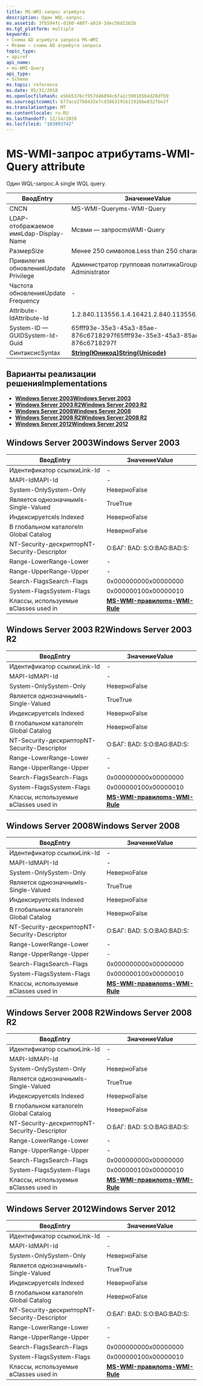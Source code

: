 ```yaml
---
title: MS-WMI-запрос атрибута
description: Один WQL-запрос.
ms.assetid: 3fb594fc-d160-4807-a019-3dec56d2262b
ms.tgt_platform: multiple
keywords:
- Схема AD атрибута запроса MS-WMI
- Мсвми — схема AD атрибута запроса
topic_type:
- apiref
api_name:
- ms-WMI-Query
api_type:
- Schema
ms.topic: reference
ms.date: 05/31/2018
ms.openlocfilehash: e5bb5376cf957d46894c6fa2c59016564d28dfb9
ms.sourcegitcommit: b77ace27b0432e7cd3863191b11926be032fbe2f
ms.translationtype: MT
ms.contentlocale: ru-RU
ms.lasthandoff: 12/14/2020
ms.locfileid: "103893742"
---
```

# <a name="ms-wmi-query-attribute"></a><span data-ttu-id="91eaa-105">MS-WMI-запрос атрибута</span><span class="sxs-lookup"><span data-stu-id="91eaa-105">ms-WMI-Query attribute</span></span>

<span data-ttu-id="91eaa-106">Один WQL-запрос.</span><span class="sxs-lookup"><span data-stu-id="91eaa-106">A single WQL query.</span></span>



| <span data-ttu-id="91eaa-107">Ввод</span><span class="sxs-lookup"><span data-stu-id="91eaa-107">Entry</span></span> | <span data-ttu-id="91eaa-108">Значение</span><span class="sxs-lookup"><span data-stu-id="91eaa-108">Value</span></span> |
|-------------------|---------------------------------------------|
| <span data-ttu-id="91eaa-109">CN</span><span class="sxs-lookup"><span data-stu-id="91eaa-109">CN</span></span>                | <span data-ttu-id="91eaa-110">MS-WMI-Query</span><span class="sxs-lookup"><span data-stu-id="91eaa-110">ms-WMI-Query</span></span>                                |
| <span data-ttu-id="91eaa-111">LDAP-отображаемое имя</span><span class="sxs-lookup"><span data-stu-id="91eaa-111">Ldap-Display-Name</span></span> | <span data-ttu-id="91eaa-112">Мсвми — запрос</span><span class="sxs-lookup"><span data-stu-id="91eaa-112">msWMI-Query</span></span>                                 |
| <span data-ttu-id="91eaa-113">Размер</span><span class="sxs-lookup"><span data-stu-id="91eaa-113">Size</span></span>              | <span data-ttu-id="91eaa-114">Менее 250 символов.</span><span class="sxs-lookup"><span data-stu-id="91eaa-114">Less than 250 characters.</span></span>                   |
| <span data-ttu-id="91eaa-115">Привилегия обновления</span><span class="sxs-lookup"><span data-stu-id="91eaa-115">Update Privilege</span></span>  | <span data-ttu-id="91eaa-116">Администратор групповая политика</span><span class="sxs-lookup"><span data-stu-id="91eaa-116">Group Policy Administrator</span></span>                  |
| <span data-ttu-id="91eaa-117">Частота обновления</span><span class="sxs-lookup"><span data-stu-id="91eaa-117">Update Frequency</span></span>  | \-                                          |
| <span data-ttu-id="91eaa-118">Attribute-Id</span><span class="sxs-lookup"><span data-stu-id="91eaa-118">Attribute-Id</span></span>      | <span data-ttu-id="91eaa-119">1.2.840.113556.1.4.1642</span><span class="sxs-lookup"><span data-stu-id="91eaa-119">1.2.840.113556.1.4.1642</span></span>                     |
| <span data-ttu-id="91eaa-120">System-ID — GUID</span><span class="sxs-lookup"><span data-stu-id="91eaa-120">System-Id-Guid</span></span>    | <span data-ttu-id="91eaa-121">65fff93e-35e3-45a3-85ae-876c6718297f</span><span class="sxs-lookup"><span data-stu-id="91eaa-121">65fff93e-35e3-45a3-85ae-876c6718297f</span></span>        |
| <span data-ttu-id="91eaa-122">Синтаксис</span><span class="sxs-lookup"><span data-stu-id="91eaa-122">Syntax</span></span>            | [<span data-ttu-id="91eaa-123">**String(Юникод)**</span><span class="sxs-lookup"><span data-stu-id="91eaa-123">**String(Unicode)**</span></span>](s-string-unicode.md) |



## <a name="implementations"></a><span data-ttu-id="91eaa-124">Варианты реализации решения</span><span class="sxs-lookup"><span data-stu-id="91eaa-124">Implementations</span></span>

-   [<span data-ttu-id="91eaa-125">**Windows Server 2003**</span><span class="sxs-lookup"><span data-stu-id="91eaa-125">**Windows Server 2003**</span></span>](#windows-server-2003)
-   [<span data-ttu-id="91eaa-126">**Windows Server 2003 R2**</span><span class="sxs-lookup"><span data-stu-id="91eaa-126">**Windows Server 2003 R2**</span></span>](#windows-server-2003-r2)
-   [<span data-ttu-id="91eaa-127">**Windows Server 2008**</span><span class="sxs-lookup"><span data-stu-id="91eaa-127">**Windows Server 2008**</span></span>](#windows-server-2008)
-   [<span data-ttu-id="91eaa-128">**Windows Server 2008 R2**</span><span class="sxs-lookup"><span data-stu-id="91eaa-128">**Windows Server 2008 R2**</span></span>](#windows-server-2008-r2)
-   [<span data-ttu-id="91eaa-129">**Windows Server 2012**</span><span class="sxs-lookup"><span data-stu-id="91eaa-129">**Windows Server 2012**</span></span>](#windows-server-2012)

## <a name="windows-server-2003"></a><span data-ttu-id="91eaa-130">Windows Server 2003</span><span class="sxs-lookup"><span data-stu-id="91eaa-130">Windows Server 2003</span></span>



| <span data-ttu-id="91eaa-131">Ввод</span><span class="sxs-lookup"><span data-stu-id="91eaa-131">Entry</span></span> | <span data-ttu-id="91eaa-132">Значение</span><span class="sxs-lookup"><span data-stu-id="91eaa-132">Value</span></span> |
|------------------------|------------------------------------------------|
| <span data-ttu-id="91eaa-133">Идентификатор ссылки</span><span class="sxs-lookup"><span data-stu-id="91eaa-133">Link-Id</span></span>                | \-                                             |
| <span data-ttu-id="91eaa-134">MAPI-Id</span><span class="sxs-lookup"><span data-stu-id="91eaa-134">MAPI-Id</span></span>                | \-                                             |
| <span data-ttu-id="91eaa-135">System-Only</span><span class="sxs-lookup"><span data-stu-id="91eaa-135">System-Only</span></span>            | <span data-ttu-id="91eaa-136">Неверно</span><span class="sxs-lookup"><span data-stu-id="91eaa-136">False</span></span>                                          |
| <span data-ttu-id="91eaa-137">Является однозначным</span><span class="sxs-lookup"><span data-stu-id="91eaa-137">Is-Single-Valued</span></span>       | <span data-ttu-id="91eaa-138">True</span><span class="sxs-lookup"><span data-stu-id="91eaa-138">True</span></span>                                           |
| <span data-ttu-id="91eaa-139">Индексируется</span><span class="sxs-lookup"><span data-stu-id="91eaa-139">Is Indexed</span></span>             | <span data-ttu-id="91eaa-140">Неверно</span><span class="sxs-lookup"><span data-stu-id="91eaa-140">False</span></span>                                          |
| <span data-ttu-id="91eaa-141">В глобальном каталоге</span><span class="sxs-lookup"><span data-stu-id="91eaa-141">In Global Catalog</span></span>      | <span data-ttu-id="91eaa-142">Неверно</span><span class="sxs-lookup"><span data-stu-id="91eaa-142">False</span></span>                                          |
| <span data-ttu-id="91eaa-143">NT-Security-дескриптор</span><span class="sxs-lookup"><span data-stu-id="91eaa-143">NT-Security-Descriptor</span></span> | <span data-ttu-id="91eaa-144">О:БАГ: BAD: S:</span><span class="sxs-lookup"><span data-stu-id="91eaa-144">O:BAG:BAD:S:</span></span>                                   |
| <span data-ttu-id="91eaa-145">Range-Lower</span><span class="sxs-lookup"><span data-stu-id="91eaa-145">Range-Lower</span></span>            | \-                                             |
| <span data-ttu-id="91eaa-146">Range-Upper</span><span class="sxs-lookup"><span data-stu-id="91eaa-146">Range-Upper</span></span>            | \-                                             |
| <span data-ttu-id="91eaa-147">Search-Flags</span><span class="sxs-lookup"><span data-stu-id="91eaa-147">Search-Flags</span></span>           | <span data-ttu-id="91eaa-148">0x00000000</span><span class="sxs-lookup"><span data-stu-id="91eaa-148">0x00000000</span></span>                                     |
| <span data-ttu-id="91eaa-149">System-Flags</span><span class="sxs-lookup"><span data-stu-id="91eaa-149">System-Flags</span></span>           | <span data-ttu-id="91eaa-150">0x00000010</span><span class="sxs-lookup"><span data-stu-id="91eaa-150">0x00000010</span></span>                                     |
| <span data-ttu-id="91eaa-151">Классы, используемые в</span><span class="sxs-lookup"><span data-stu-id="91eaa-151">Classes used in</span></span>        | [<span data-ttu-id="91eaa-152">**MS-WMI-правило**</span><span class="sxs-lookup"><span data-stu-id="91eaa-152">**ms-WMI-Rule**</span></span>](c-mswmi-rule.md)<br/> |



## <a name="windows-server-2003-r2"></a><span data-ttu-id="91eaa-153">Windows Server 2003 R2</span><span class="sxs-lookup"><span data-stu-id="91eaa-153">Windows Server 2003 R2</span></span>



| <span data-ttu-id="91eaa-154">Ввод</span><span class="sxs-lookup"><span data-stu-id="91eaa-154">Entry</span></span> | <span data-ttu-id="91eaa-155">Значение</span><span class="sxs-lookup"><span data-stu-id="91eaa-155">Value</span></span> |
|------------------------|------------------------------------------------|
| <span data-ttu-id="91eaa-156">Идентификатор ссылки</span><span class="sxs-lookup"><span data-stu-id="91eaa-156">Link-Id</span></span>                | \-                                             |
| <span data-ttu-id="91eaa-157">MAPI-Id</span><span class="sxs-lookup"><span data-stu-id="91eaa-157">MAPI-Id</span></span>                | \-                                             |
| <span data-ttu-id="91eaa-158">System-Only</span><span class="sxs-lookup"><span data-stu-id="91eaa-158">System-Only</span></span>            | <span data-ttu-id="91eaa-159">Неверно</span><span class="sxs-lookup"><span data-stu-id="91eaa-159">False</span></span>                                          |
| <span data-ttu-id="91eaa-160">Является однозначным</span><span class="sxs-lookup"><span data-stu-id="91eaa-160">Is-Single-Valued</span></span>       | <span data-ttu-id="91eaa-161">True</span><span class="sxs-lookup"><span data-stu-id="91eaa-161">True</span></span>                                           |
| <span data-ttu-id="91eaa-162">Индексируется</span><span class="sxs-lookup"><span data-stu-id="91eaa-162">Is Indexed</span></span>             | <span data-ttu-id="91eaa-163">Неверно</span><span class="sxs-lookup"><span data-stu-id="91eaa-163">False</span></span>                                          |
| <span data-ttu-id="91eaa-164">В глобальном каталоге</span><span class="sxs-lookup"><span data-stu-id="91eaa-164">In Global Catalog</span></span>      | <span data-ttu-id="91eaa-165">Неверно</span><span class="sxs-lookup"><span data-stu-id="91eaa-165">False</span></span>                                          |
| <span data-ttu-id="91eaa-166">NT-Security-дескриптор</span><span class="sxs-lookup"><span data-stu-id="91eaa-166">NT-Security-Descriptor</span></span> | <span data-ttu-id="91eaa-167">О:БАГ: BAD: S:</span><span class="sxs-lookup"><span data-stu-id="91eaa-167">O:BAG:BAD:S:</span></span>                                   |
| <span data-ttu-id="91eaa-168">Range-Lower</span><span class="sxs-lookup"><span data-stu-id="91eaa-168">Range-Lower</span></span>            | \-                                             |
| <span data-ttu-id="91eaa-169">Range-Upper</span><span class="sxs-lookup"><span data-stu-id="91eaa-169">Range-Upper</span></span>            | \-                                             |
| <span data-ttu-id="91eaa-170">Search-Flags</span><span class="sxs-lookup"><span data-stu-id="91eaa-170">Search-Flags</span></span>           | <span data-ttu-id="91eaa-171">0x00000000</span><span class="sxs-lookup"><span data-stu-id="91eaa-171">0x00000000</span></span>                                     |
| <span data-ttu-id="91eaa-172">System-Flags</span><span class="sxs-lookup"><span data-stu-id="91eaa-172">System-Flags</span></span>           | <span data-ttu-id="91eaa-173">0x00000010</span><span class="sxs-lookup"><span data-stu-id="91eaa-173">0x00000010</span></span>                                     |
| <span data-ttu-id="91eaa-174">Классы, используемые в</span><span class="sxs-lookup"><span data-stu-id="91eaa-174">Classes used in</span></span>        | [<span data-ttu-id="91eaa-175">**MS-WMI-правило**</span><span class="sxs-lookup"><span data-stu-id="91eaa-175">**ms-WMI-Rule**</span></span>](c-mswmi-rule.md)<br/> |



## <a name="windows-server-2008"></a><span data-ttu-id="91eaa-176">Windows Server 2008</span><span class="sxs-lookup"><span data-stu-id="91eaa-176">Windows Server 2008</span></span>



| <span data-ttu-id="91eaa-177">Ввод</span><span class="sxs-lookup"><span data-stu-id="91eaa-177">Entry</span></span> | <span data-ttu-id="91eaa-178">Значение</span><span class="sxs-lookup"><span data-stu-id="91eaa-178">Value</span></span> |
|------------------------|------------------------------------------------|
| <span data-ttu-id="91eaa-179">Идентификатор ссылки</span><span class="sxs-lookup"><span data-stu-id="91eaa-179">Link-Id</span></span>                | \-                                             |
| <span data-ttu-id="91eaa-180">MAPI-Id</span><span class="sxs-lookup"><span data-stu-id="91eaa-180">MAPI-Id</span></span>                | \-                                             |
| <span data-ttu-id="91eaa-181">System-Only</span><span class="sxs-lookup"><span data-stu-id="91eaa-181">System-Only</span></span>            | <span data-ttu-id="91eaa-182">Неверно</span><span class="sxs-lookup"><span data-stu-id="91eaa-182">False</span></span>                                          |
| <span data-ttu-id="91eaa-183">Является однозначным</span><span class="sxs-lookup"><span data-stu-id="91eaa-183">Is-Single-Valued</span></span>       | <span data-ttu-id="91eaa-184">True</span><span class="sxs-lookup"><span data-stu-id="91eaa-184">True</span></span>                                           |
| <span data-ttu-id="91eaa-185">Индексируется</span><span class="sxs-lookup"><span data-stu-id="91eaa-185">Is Indexed</span></span>             | <span data-ttu-id="91eaa-186">Неверно</span><span class="sxs-lookup"><span data-stu-id="91eaa-186">False</span></span>                                          |
| <span data-ttu-id="91eaa-187">В глобальном каталоге</span><span class="sxs-lookup"><span data-stu-id="91eaa-187">In Global Catalog</span></span>      | <span data-ttu-id="91eaa-188">Неверно</span><span class="sxs-lookup"><span data-stu-id="91eaa-188">False</span></span>                                          |
| <span data-ttu-id="91eaa-189">NT-Security-дескриптор</span><span class="sxs-lookup"><span data-stu-id="91eaa-189">NT-Security-Descriptor</span></span> | <span data-ttu-id="91eaa-190">О:БАГ: BAD: S:</span><span class="sxs-lookup"><span data-stu-id="91eaa-190">O:BAG:BAD:S:</span></span>                                   |
| <span data-ttu-id="91eaa-191">Range-Lower</span><span class="sxs-lookup"><span data-stu-id="91eaa-191">Range-Lower</span></span>            | \-                                             |
| <span data-ttu-id="91eaa-192">Range-Upper</span><span class="sxs-lookup"><span data-stu-id="91eaa-192">Range-Upper</span></span>            | \-                                             |
| <span data-ttu-id="91eaa-193">Search-Flags</span><span class="sxs-lookup"><span data-stu-id="91eaa-193">Search-Flags</span></span>           | <span data-ttu-id="91eaa-194">0x00000000</span><span class="sxs-lookup"><span data-stu-id="91eaa-194">0x00000000</span></span>                                     |
| <span data-ttu-id="91eaa-195">System-Flags</span><span class="sxs-lookup"><span data-stu-id="91eaa-195">System-Flags</span></span>           | <span data-ttu-id="91eaa-196">0x00000010</span><span class="sxs-lookup"><span data-stu-id="91eaa-196">0x00000010</span></span>                                     |
| <span data-ttu-id="91eaa-197">Классы, используемые в</span><span class="sxs-lookup"><span data-stu-id="91eaa-197">Classes used in</span></span>        | [<span data-ttu-id="91eaa-198">**MS-WMI-правило**</span><span class="sxs-lookup"><span data-stu-id="91eaa-198">**ms-WMI-Rule**</span></span>](c-mswmi-rule.md)<br/> |



## <a name="windows-server-2008-r2"></a><span data-ttu-id="91eaa-199">Windows Server 2008 R2</span><span class="sxs-lookup"><span data-stu-id="91eaa-199">Windows Server 2008 R2</span></span>



| <span data-ttu-id="91eaa-200">Ввод</span><span class="sxs-lookup"><span data-stu-id="91eaa-200">Entry</span></span> | <span data-ttu-id="91eaa-201">Значение</span><span class="sxs-lookup"><span data-stu-id="91eaa-201">Value</span></span> |
|------------------------|------------------------------------------------|
| <span data-ttu-id="91eaa-202">Идентификатор ссылки</span><span class="sxs-lookup"><span data-stu-id="91eaa-202">Link-Id</span></span>                | \-                                             |
| <span data-ttu-id="91eaa-203">MAPI-Id</span><span class="sxs-lookup"><span data-stu-id="91eaa-203">MAPI-Id</span></span>                | \-                                             |
| <span data-ttu-id="91eaa-204">System-Only</span><span class="sxs-lookup"><span data-stu-id="91eaa-204">System-Only</span></span>            | <span data-ttu-id="91eaa-205">Неверно</span><span class="sxs-lookup"><span data-stu-id="91eaa-205">False</span></span>                                          |
| <span data-ttu-id="91eaa-206">Является однозначным</span><span class="sxs-lookup"><span data-stu-id="91eaa-206">Is-Single-Valued</span></span>       | <span data-ttu-id="91eaa-207">True</span><span class="sxs-lookup"><span data-stu-id="91eaa-207">True</span></span>                                           |
| <span data-ttu-id="91eaa-208">Индексируется</span><span class="sxs-lookup"><span data-stu-id="91eaa-208">Is Indexed</span></span>             | <span data-ttu-id="91eaa-209">Неверно</span><span class="sxs-lookup"><span data-stu-id="91eaa-209">False</span></span>                                          |
| <span data-ttu-id="91eaa-210">В глобальном каталоге</span><span class="sxs-lookup"><span data-stu-id="91eaa-210">In Global Catalog</span></span>      | <span data-ttu-id="91eaa-211">Неверно</span><span class="sxs-lookup"><span data-stu-id="91eaa-211">False</span></span>                                          |
| <span data-ttu-id="91eaa-212">NT-Security-дескриптор</span><span class="sxs-lookup"><span data-stu-id="91eaa-212">NT-Security-Descriptor</span></span> | <span data-ttu-id="91eaa-213">О:БАГ: BAD: S:</span><span class="sxs-lookup"><span data-stu-id="91eaa-213">O:BAG:BAD:S:</span></span>                                   |
| <span data-ttu-id="91eaa-214">Range-Lower</span><span class="sxs-lookup"><span data-stu-id="91eaa-214">Range-Lower</span></span>            | \-                                             |
| <span data-ttu-id="91eaa-215">Range-Upper</span><span class="sxs-lookup"><span data-stu-id="91eaa-215">Range-Upper</span></span>            | \-                                             |
| <span data-ttu-id="91eaa-216">Search-Flags</span><span class="sxs-lookup"><span data-stu-id="91eaa-216">Search-Flags</span></span>           | <span data-ttu-id="91eaa-217">0x00000000</span><span class="sxs-lookup"><span data-stu-id="91eaa-217">0x00000000</span></span>                                     |
| <span data-ttu-id="91eaa-218">System-Flags</span><span class="sxs-lookup"><span data-stu-id="91eaa-218">System-Flags</span></span>           | <span data-ttu-id="91eaa-219">0x00000010</span><span class="sxs-lookup"><span data-stu-id="91eaa-219">0x00000010</span></span>                                     |
| <span data-ttu-id="91eaa-220">Классы, используемые в</span><span class="sxs-lookup"><span data-stu-id="91eaa-220">Classes used in</span></span>        | [<span data-ttu-id="91eaa-221">**MS-WMI-правило**</span><span class="sxs-lookup"><span data-stu-id="91eaa-221">**ms-WMI-Rule**</span></span>](c-mswmi-rule.md)<br/> |



## <a name="windows-server-2012"></a><span data-ttu-id="91eaa-222">Windows Server 2012</span><span class="sxs-lookup"><span data-stu-id="91eaa-222">Windows Server 2012</span></span>



| <span data-ttu-id="91eaa-223">Ввод</span><span class="sxs-lookup"><span data-stu-id="91eaa-223">Entry</span></span> | <span data-ttu-id="91eaa-224">Значение</span><span class="sxs-lookup"><span data-stu-id="91eaa-224">Value</span></span> |
|------------------------|------------------------------------------------|
| <span data-ttu-id="91eaa-225">Идентификатор ссылки</span><span class="sxs-lookup"><span data-stu-id="91eaa-225">Link-Id</span></span>                | \-                                             |
| <span data-ttu-id="91eaa-226">MAPI-Id</span><span class="sxs-lookup"><span data-stu-id="91eaa-226">MAPI-Id</span></span>                | \-                                             |
| <span data-ttu-id="91eaa-227">System-Only</span><span class="sxs-lookup"><span data-stu-id="91eaa-227">System-Only</span></span>            | <span data-ttu-id="91eaa-228">Неверно</span><span class="sxs-lookup"><span data-stu-id="91eaa-228">False</span></span>                                          |
| <span data-ttu-id="91eaa-229">Является однозначным</span><span class="sxs-lookup"><span data-stu-id="91eaa-229">Is-Single-Valued</span></span>       | <span data-ttu-id="91eaa-230">True</span><span class="sxs-lookup"><span data-stu-id="91eaa-230">True</span></span>                                           |
| <span data-ttu-id="91eaa-231">Индексируется</span><span class="sxs-lookup"><span data-stu-id="91eaa-231">Is Indexed</span></span>             | <span data-ttu-id="91eaa-232">Неверно</span><span class="sxs-lookup"><span data-stu-id="91eaa-232">False</span></span>                                          |
| <span data-ttu-id="91eaa-233">В глобальном каталоге</span><span class="sxs-lookup"><span data-stu-id="91eaa-233">In Global Catalog</span></span>      | <span data-ttu-id="91eaa-234">Неверно</span><span class="sxs-lookup"><span data-stu-id="91eaa-234">False</span></span>                                          |
| <span data-ttu-id="91eaa-235">NT-Security-дескриптор</span><span class="sxs-lookup"><span data-stu-id="91eaa-235">NT-Security-Descriptor</span></span> | <span data-ttu-id="91eaa-236">О:БАГ: BAD: S:</span><span class="sxs-lookup"><span data-stu-id="91eaa-236">O:BAG:BAD:S:</span></span>                                   |
| <span data-ttu-id="91eaa-237">Range-Lower</span><span class="sxs-lookup"><span data-stu-id="91eaa-237">Range-Lower</span></span>            | \-                                             |
| <span data-ttu-id="91eaa-238">Range-Upper</span><span class="sxs-lookup"><span data-stu-id="91eaa-238">Range-Upper</span></span>            | \-                                             |
| <span data-ttu-id="91eaa-239">Search-Flags</span><span class="sxs-lookup"><span data-stu-id="91eaa-239">Search-Flags</span></span>           | <span data-ttu-id="91eaa-240">0x00000000</span><span class="sxs-lookup"><span data-stu-id="91eaa-240">0x00000000</span></span>                                     |
| <span data-ttu-id="91eaa-241">System-Flags</span><span class="sxs-lookup"><span data-stu-id="91eaa-241">System-Flags</span></span>           | <span data-ttu-id="91eaa-242">0x00000010</span><span class="sxs-lookup"><span data-stu-id="91eaa-242">0x00000010</span></span>                                     |
| <span data-ttu-id="91eaa-243">Классы, используемые в</span><span class="sxs-lookup"><span data-stu-id="91eaa-243">Classes used in</span></span>        | [<span data-ttu-id="91eaa-244">**MS-WMI-правило**</span><span class="sxs-lookup"><span data-stu-id="91eaa-244">**ms-WMI-Rule**</span></span>](c-mswmi-rule.md)<br/> |



 

 





